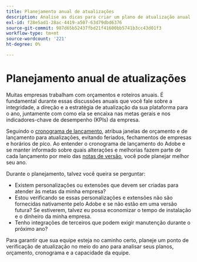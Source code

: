 ```yaml
---
title: Planejamento anual de atualizações
description: Analise as dicas para criar um plano de atualização anual para seu projeto do Adobe Commerce.
exl-id: f28e5ad1-28ac-4419-a507-63d79dbd6376
source-git-commit: 987d65b52437fbd21f41600bb5741b3cc43d01f3
workflow-type: tm+mt
source-wordcount: '221'
ht-degree: 0%

---
```


# Planejamento anual de atualizações

Muitas empresas trabalham com orçamentos e roteiros anuais. É fundamental durante essas discussões anuais que você fale sobre a integridade, a direção e a estratégia de atualização da sua plataforma para o ano, juntamente com como ela se encaixa nas metas gerais e nos indicadores-chave de desempenho (KPIs) da empresa.

Seguindo o [cronograma de lançamento](https://experienceleague.adobe.com/en/docs/commerce-operations/release/planning/schedule), atribua janelas de orçamento e de lançamento para atualizações, evitando feriados, fechamentos de empresas e horários de pico. Ao entender o cronograma de lançamento do Adobe e se manter informado sobre quais alterações e melhorias fazem parte de cada lançamento por meio das [notas de versão](https://experienceleague.adobe.com/en/docs/commerce-operations/release/notes/overview), você pode planejar melhor seu ano.

Durante o planejamento, talvez você queira se perguntar:

- Existem personalizações ou extensões que devem ser criadas para atender às metas da minha empresa?
- Estou verificando se essas personalizações e extensões não são fornecidas nativamente pelo Adobe e se não estão em uma versão futura? Se estiverem, talvez eu possa economizar o tempo de instalação e o dinheiro da minha empresa.
- Tenho integrações de terceiros que podem exigir manutenção durante o próximo ano?

Para garantir que sua equipe esteja no caminho certo, planeje um ponto de verificação de atualização no meio do ano para analisar seus planos, orçamento, cronograma e a capacidade da equipe.
